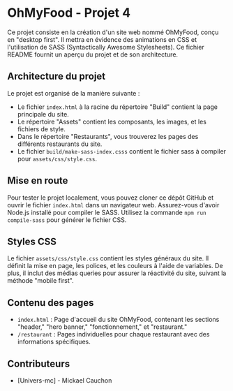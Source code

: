 # OhMyFood - Projet 4

Ce projet consiste en la création d'un site web nommé OhMyFood, conçu en "desktop first". Il mettra en évidence des animations en CSS et l'utilisation de SASS (Syntactically Awesome Stylesheets). Ce fichier README fournit un aperçu du projet et de son architecture.

## Architecture du projet

Le projet est organisé de la manière suivante :

- Le fichier `index.html` à la racine du répertoire "Build" contient la page principale du site.
- Le répertoire "Assets" contient les composants, les images, et les fichiers de style.
- Dans le répertoire "Restaurants", vous trouverez les pages des différents restaurants du site.
- Le fichier `build/make-sass-index.csss` contient le fichier sass à compiler pour `assets/css/style.css`.

## Mise en route

Pour tester le projet localement, vous pouvez cloner ce dépôt GitHub et ouvrir le fichier `index.html` dans un navigateur web. Assurez-vous d'avoir Node.js installé pour compiler le SASS. Utilisez la commande `npm run compile-sass` pour générer le fichier CSS.

## Styles CSS

Le fichier `assets/css/style.css` contient les styles généraux du site. Il définit la mise en page, les polices, et les couleurs à l'aide de variables. De plus, il inclut des médias queries pour assurer la réactivité du site, suivant la méthode "mobile first".

## Contenu des pages

- `index.html` : Page d'accueil du site OhMyFood, contenant les sections "header," "hero banner," "fonctionnement," et "restaurant."
- `/restaurant` : Pages individuelles pour chaque restaurant avec des informations spécifiques.

## Contributeurs

- [Univers-mc] - Mickael Cauchon

